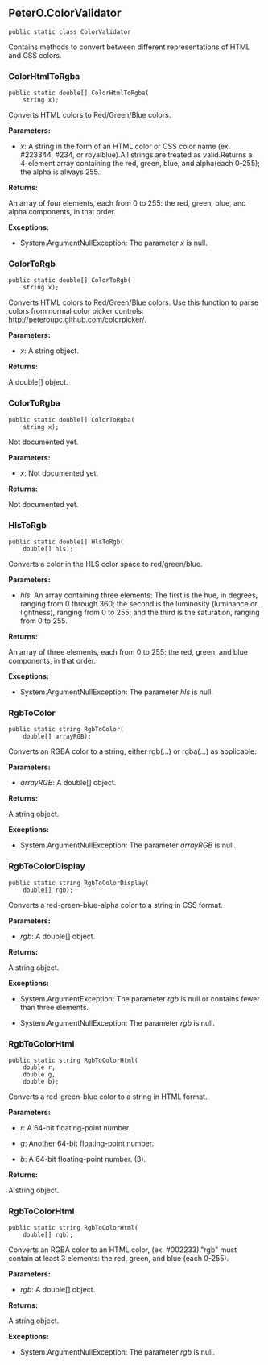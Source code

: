 ﻿## PeterO.ColorValidator

    public static class ColorValidator

Contains methods to convert between different representations of HTML and CSS colors.

### ColorHtmlToRgba

    public static double[] ColorHtmlToRgba(
        string x);

Converts HTML colors to Red/Green/Blue colors.

<b>Parameters:</b>

 * <i>x</i>: A string in the form of an HTML color or CSS color name (ex. #223344, #234, or royalblue).All strings are treated as valid.Returns a 4-element array containing the red, green, blue, and alpha(each 0-255); the alpha is always 255..

<b>Returns:</b>

An array of four elements, each from 0 to 255: the red, green, blue, and alpha components, in that order.

<b>Exceptions:</b>

 * System.ArgumentNullException: 
The parameter  <i>x</i>
is null.

### ColorToRgb

    public static double[] ColorToRgb(
        string x);

Converts HTML colors to Red/Green/Blue colors. Use this function to parse colors from normal color picker controls: http://peteroupc.github.com/colorpicker/.

<b>Parameters:</b>

 * <i>x</i>: A string object.

<b>Returns:</b>

A double[] object.

### ColorToRgba

    public static double[] ColorToRgba(
        string x);

Not documented yet.

<b>Parameters:</b>

 * <i>x</i>: Not documented yet.

<b>Returns:</b>

Not documented yet.

### HlsToRgb

    public static double[] HlsToRgb(
        double[] hls);

Converts a color in the HLS color space to red/green/blue.

<b>Parameters:</b>

 * <i>hls</i>: An array containing three elements: The first is the hue, in degrees, ranging from 0 through 360; the second is the luminosity (luminance or lightness), ranging from 0 to 255; and the third is the saturation, ranging from 0 to 255.

<b>Returns:</b>

An array of three elements, each from 0 to 255: the red, green, and blue components, in that order.

<b>Exceptions:</b>

 * System.ArgumentNullException: 
The parameter  <i>hls</i>
 is null.

### RgbToColor

    public static string RgbToColor(
        double[] arrayRGB);

Converts an RGBA color to a string, either rgb(...) or rgba(...) as applicable.

<b>Parameters:</b>

 * <i>arrayRGB</i>: A double[] object.

<b>Returns:</b>

A string object.

<b>Exceptions:</b>

 * System.ArgumentNullException: 
The parameter  <i>arrayRGB</i>
 is null.

### RgbToColorDisplay

    public static string RgbToColorDisplay(
        double[] rgb);

Converts a red-green-blue-alpha color to a string in CSS format.

<b>Parameters:</b>

 * <i>rgb</i>: A double[] object.

<b>Returns:</b>

A string object.

<b>Exceptions:</b>

 * System.ArgumentException: 
The parameter  <i>rgb</i>
 is null or contains fewer than three elements.

 * System.ArgumentNullException: 
The parameter  <i>rgb</i>
is null.

### RgbToColorHtml

    public static string RgbToColorHtml(
        double r,
        double g,
        double b);

Converts a red-green-blue color to a string in HTML format.

<b>Parameters:</b>

 * <i>r</i>: A 64-bit floating-point number.

 * <i>g</i>: Another 64-bit floating-point number.

 * <i>b</i>: A 64-bit floating-point number. (3).

<b>Returns:</b>

A string object.

### RgbToColorHtml

    public static string RgbToColorHtml(
        double[] rgb);

Converts an RGBA color to an HTML color, (ex. #002233)."rgb" must contain at least 3 elements: the red, green, and blue (each 0-255).

<b>Parameters:</b>

 * <i>rgb</i>: A double[] object.

<b>Returns:</b>

A string object.

<b>Exceptions:</b>

 * System.ArgumentNullException: 
The parameter  <i>rgb</i>
is null.


